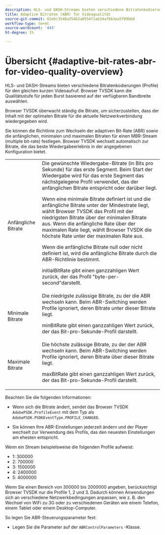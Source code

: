 ```yaml
---
description: HLS- und DASH-Streams bieten verschiedene Bitratenkodierungen (Profile) für den gleichen kurzen Videoaufruf. Browser TVSDK kann die Qualitätsstufe für jeden Burst basierend auf der verfügbaren Bandbreite auswählen.
title: Adaptive Bitraten (ABR) für Videoqualität
source-git-commit: 02ebc3548a254b2a6554f1ab34afbb3ea5f09bb8
workflow-type: tm+mt
source-wordcount: '443'
ht-degree: 1%

---
```


# Übersicht {#adaptive-bit-rates-abr-for-video-quality-overview}

HLS- und DASH-Streams bieten verschiedene Bitratenkodierungen (Profile) für den gleichen kurzen Videoaufruf. Browser TVSDK kann die Qualitätsstufe für jeden Burst basierend auf der verfügbaren Bandbreite auswählen.

Browser TVSDK überwacht ständig die Bitrate, um sicherzustellen, dass der Inhalt mit der optimalen Bitrate für die aktuelle Netzwerkverbindung wiedergegeben wird.

Sie können die Richtlinie zum Wechseln der adaptiven Bit-Rate (ABR) sowie die anfänglichen, minimalen und maximalen Bitraten für einen MBR-Stream (multiple bit-rate) festlegen. Browser TVSDK wechselt automatisch zur Bitrate, die das beste Wiedergabeerlebnis in der angegebenen Konfiguration bietet.

<table id="table_AF838E082235406AA359BF1C1A77F85F"> 
 <tbody> 
  <tr> 
   <td colname="col01"> Anfängliche Bitrate </td> 
   <td colname="col2">Die gewünschte Wiedergabe-Bitrate (in Bits pro Sekunde) für das erste Segment. Beim Start der Wiedergabe wird für das erste Segment das nächstgelegene Profil verwendet, das der anfänglichen Bitrate entspricht oder darüber liegt. <p> Wenn eine minimale Bitrate definiert ist und die anfängliche Bitrate unter der Mindestrate liegt, wählt Browser TVSDK das Profil mit der niedrigsten Bitrate über der minimalen Bitrate aus. Wenn die anfängliche Rate über der maximalen Rate liegt, wählt Browser TVSDK die höchste Rate unter der maximalen Rate aus. </p> <p>Wenn die anfängliche Bitrate null oder nicht definiert ist, wird die anfängliche Bitrate durch die ABR-Richtlinie bestimmt. </p> <p><span class="codeph"> initialBitRate</span> gibt einen ganzzahligen Wert zurück, der das Profil "byte-per-second"darstellt. </p> </td> 
  </tr> 
  <tr> 
   <td colname="col01"> Minimale Bitrate </td> 
   <td colname="col2">Die niedrigste zulässige Bitrate, zu der die ABR wechseln kann. Beim ABR-Switching werden Profile ignoriert, deren Bitrate unter dieser Bitrate liegt. <p><span class="codeph"> minBitRate</span> gibt einen ganzzahligen Wert zurück, der das Bit-pro-Sekunde-Profil darstellt. </p> </td> 
  </tr> 
  <tr> 
   <td colname="col01"> Maximale Bitrate </td> 
   <td colname="col2">Die höchste zulässige Bitrate, zu der der ABR wechseln kann. Beim ABR-Switching werden Profile ignoriert, deren Bitrate über dieser Bitrate liegt. <p><span class="codeph"> maxBitRate</span> gibt einen ganzzahligen Wert zurück, der das Bit-pro-Sekunde-Profil darstellt. </p> </td> 
  </tr> 
 </tbody> 
</table>

Beachten Sie die folgenden Informationen:

* Wenn sich die Bitrate ändert, sendet das Browser TVSDK `AdobePSDK.ProfileEvent` mit dem Typ als `AdobePSDK.PSDKEventType.PROFILE_CHANGED`.

* Sie können Ihre ABR-Einstellungen jederzeit ändern und der Player wechselt zur Verwendung des Profils, das den neuesten Einstellungen am ehesten entspricht.

Wenn ein Stream beispielsweise die folgenden Profile aufweist:

* 1: 300000
* 2: 700000
* 3: 1500000
* 4: 2400000
* 5: 4000000

Wenn Sie einen Bereich von 300000 bis 2000000 angeben, berücksichtigt Browser TVSDK nur die Profile 1, 2 und 3. Dadurch können Anwendungen sich an verschiedene Netzwerkbedingungen anpassen, wie z. B. den Wechsel von WiFi zu 3G oder zu verschiedenen Geräten wie einem Telefon, einem Tablet oder einem Desktop-Computer.

So legen Sie ABR-Steuerungsparameter fest:

* Legen Sie die Parameter auf der `ABRControlParameters` -Klasse.
